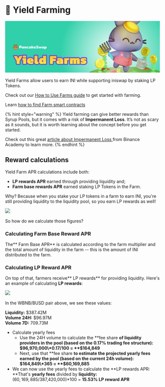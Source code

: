 # 🚜 Yield Farming

![](<../../.gitbook/assets/docs-masthead-1- (2).png>)

Yield Farms allow users to earn INI while supporting iniswap by staking LP Tokens.

Check out our [How to Use Farms guide](https://docs.iniswap.finance/products/yield-farming/how-to-use-farms) to get started with farming.

Learn [how to find Farm smart contracts](./)

{% hint style="warning" %}
Yield farming can give better rewards than Syrup Pools, but it comes with a risk of **Impermanent Loss**. It’s not as scary as it sounds, but it is worth learning about the concept before you get started.

Check out this great [article about Impermanent Loss ](https://academy.binance.com/en/articles/impermanent-loss-explained)from Binance Academy to learn more.
{% endhint %}

## Reward calculations

Yield Farm APR calculations include both:

* **LP rewards APR** earned through providing liquidity and;
* **Farm base rewards APR** earned staking LP Tokens in the Farm.

Why? Because when you stake your LP tokens in a farm to earn INI, you're still providing liquidity to the liquidity pool, so you earn LP rewards as well!

![](<../../.gitbook/assets/Frame 1.png>)

So how do we calculate those figures?

### Calculating Farm Base Reward APR

The** Farm Base APR** is calculated according to the farm multiplier and the total amount of liquidity in the farm -- this is the amount of INI distributed to the farm.

### Calculating LP Reward APR

On top of that, farmers receive** LP rewards** for providing liquidity. Here's an example of calculating **LP rewards**:

![](https://lh4.googleusercontent.com/rJswz2qvCNTcODcClHxqlLpanSLsfbGtVw75MMPicBN1iKTKCuEYlPuoFAqskoy24DB9JBmATWb8dk3WmY1\_BFDZoS94sWTBZhZrcnG711rC8ltDXPR3gdl8D50eWq\_cfiBriKcl)

In the WBNB/BUSD pair above, we see these values:

**Liquidity:** $387.42M\
**Volume 24H:** $96.97M\
**Volume 7D:** 709.73M

* Calculate yearly fees
  * Use the 24H volume to calculate the **fee share **of liquidity providers in the pool (based on the 0.17% trading fee structure):\
    $96,970,000\*0.17/100 = **$164,849**
  * Next, use that **fee share **to estimate the projected **yearly fees** earned by the pool (based on the current 24h volume):\
    $164,849\*365 = **$60,169,885**
* We can now use the yearly fees to calculate the **LP rewards APR: **That's **yearly fees** divided by **liquidity:**\
  ($60,169,885/$387,420,000)\*100 = **15.53% LP reward APR**
